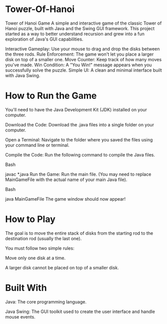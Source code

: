 # Tower-Of-Hanoi
 Tower of Hanoi Game
A simple and interactive game of the classic Tower of Hanoi puzzle, built with Java and the Swing GUI framework. This project started as a way to better understand recursion and grew into a fun exploration of Java's GUI capabilities.

Interactive Gameplay: Use your mouse to drag and drop the disks between the three rods.
Rule Enforcement: The game won't let you place a larger disk on top of a smaller one.
Move Counter: Keep track of how many moves you've made.
Win Condition: A "You Win!" message appears when you successfully solve the puzzle.
Simple UI: A clean and minimal interface built with Java Swing.

# How to Run the Game
You'll need to have the Java Development Kit (JDK) installed on your computer.

Download the Code: Download the .java files into a single folder on your computer.

Open a Terminal: Navigate to the folder where you saved the files using your command line or terminal.

Compile the Code: Run the following command to compile the Java files.

Bash

javac *.java
Run the Game: Run the main file. (You may need to replace MainGameFile with the actual name of your main Java file).

Bash

java MainGameFile
The game window should now appear!

# How to Play
The goal is to move the entire stack of disks from the starting rod to the destination rod (usually the last one).

You must follow two simple rules:

Move only one disk at a time.

A larger disk cannot be placed on top of a smaller disk.

# Built With
Java: The core programming language.

Java Swing: The GUI toolkit used to create the user interface and handle mouse events.
